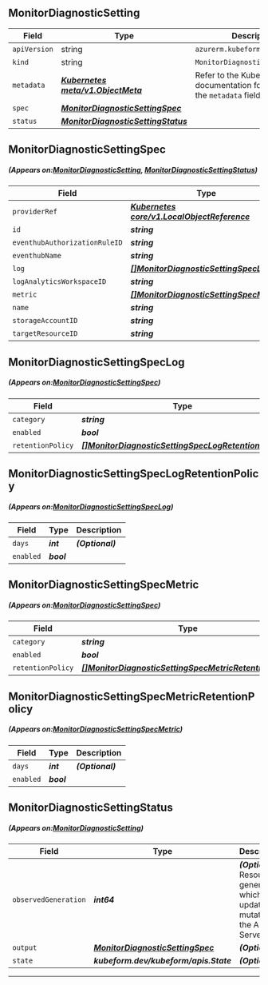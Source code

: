 ## MonitorDiagnosticSetting
| Field | Type | Description |
| ------ | ----- | ----------- |
| `apiVersion` | string | `azurerm.kubeform.com/v1alpha1` |
|    `kind` | string | `MonitorDiagnosticSetting` |
| `metadata` | ***[Kubernetes meta/v1.ObjectMeta](https://kubernetes.io/docs/reference/generated/kubernetes-api/v1.13/#objectmeta-v1-meta)***|Refer to the Kubernetes API documentation for the fields of the `metadata` field.|
| `spec` | ***[MonitorDiagnosticSettingSpec](#MonitorDiagnosticSettingSpec)***||
| `status` | ***[MonitorDiagnosticSettingStatus](#MonitorDiagnosticSettingStatus)***||
## MonitorDiagnosticSettingSpec
##### (Appears on:[MonitorDiagnosticSetting](#MonitorDiagnosticSetting), [MonitorDiagnosticSettingStatus](#MonitorDiagnosticSettingStatus))
| Field | Type | Description |
| ------ | ----- | ----------- |
| `providerRef` | ***[Kubernetes core/v1.LocalObjectReference](https://kubernetes.io/docs/reference/generated/kubernetes-api/v1.13/#localobjectreference-v1-core)***||
| `id` | ***string***||
| `eventhubAuthorizationRuleID` | ***string***| ***(Optional)*** |
| `eventhubName` | ***string***| ***(Optional)*** |
| `log` | ***[[]MonitorDiagnosticSettingSpecLog](#MonitorDiagnosticSettingSpecLog)***| ***(Optional)*** |
| `logAnalyticsWorkspaceID` | ***string***| ***(Optional)*** |
| `metric` | ***[[]MonitorDiagnosticSettingSpecMetric](#MonitorDiagnosticSettingSpecMetric)***| ***(Optional)*** |
| `name` | ***string***||
| `storageAccountID` | ***string***| ***(Optional)*** |
| `targetResourceID` | ***string***||
## MonitorDiagnosticSettingSpecLog
##### (Appears on:[MonitorDiagnosticSettingSpec](#MonitorDiagnosticSettingSpec))
| Field | Type | Description |
| ------ | ----- | ----------- |
| `category` | ***string***||
| `enabled` | ***bool***| ***(Optional)*** |
| `retentionPolicy` | ***[[]MonitorDiagnosticSettingSpecLogRetentionPolicy](#MonitorDiagnosticSettingSpecLogRetentionPolicy)***||
## MonitorDiagnosticSettingSpecLogRetentionPolicy
##### (Appears on:[MonitorDiagnosticSettingSpecLog](#MonitorDiagnosticSettingSpecLog))
| Field | Type | Description |
| ------ | ----- | ----------- |
| `days` | ***int***| ***(Optional)*** |
| `enabled` | ***bool***||
## MonitorDiagnosticSettingSpecMetric
##### (Appears on:[MonitorDiagnosticSettingSpec](#MonitorDiagnosticSettingSpec))
| Field | Type | Description |
| ------ | ----- | ----------- |
| `category` | ***string***||
| `enabled` | ***bool***| ***(Optional)*** |
| `retentionPolicy` | ***[[]MonitorDiagnosticSettingSpecMetricRetentionPolicy](#MonitorDiagnosticSettingSpecMetricRetentionPolicy)***||
## MonitorDiagnosticSettingSpecMetricRetentionPolicy
##### (Appears on:[MonitorDiagnosticSettingSpecMetric](#MonitorDiagnosticSettingSpecMetric))
| Field | Type | Description |
| ------ | ----- | ----------- |
| `days` | ***int***| ***(Optional)*** |
| `enabled` | ***bool***||
## MonitorDiagnosticSettingStatus
##### (Appears on:[MonitorDiagnosticSetting](#MonitorDiagnosticSetting))
| Field | Type | Description |
| ------ | ----- | ----------- |
| `observedGeneration` | ***int64***| ***(Optional)*** Resource generation, which is updated on mutation by the API Server.|
| `output` | ***[MonitorDiagnosticSettingSpec](#MonitorDiagnosticSettingSpec)***| ***(Optional)*** |
| `state` | ***kubeform.dev/kubeform/apis.State***| ***(Optional)*** |
---
